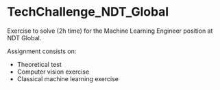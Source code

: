 # TechChallenge_NDT_Global

Exercise to solve (2h time) for the Machine Learning Engineer position at NDT Global.

Assignment consists on:
 
  - Theoretical test
  - Computer vision exercise
  - Classical machine learning exercise

